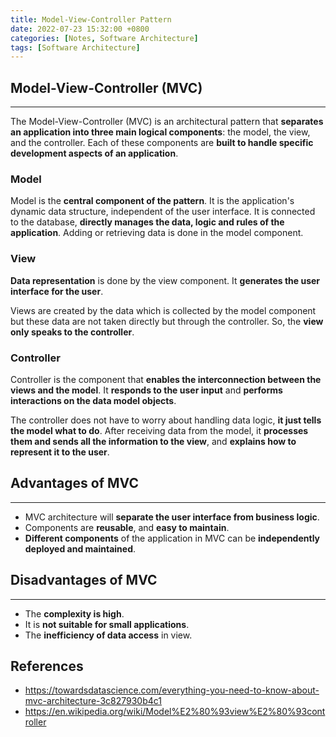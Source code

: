 ```yaml
---
title: Model-View-Controller Pattern
date: 2022-07-23 15:32:00 +0800
categories: [Notes, Software Architecture]
tags: [Software Architecture]
---
```


## **Model-View-Controller (MVC)**

---

The Model-View-Controller (MVC) is an architectural pattern that **separates an application into three main logical components**: the model, the view, and the controller. Each of these components are **built to handle specific development aspects of an application**.



### **Model**

Model is the **central component of the pattern**. It is the application's dynamic data structure, independent of the user interface. It is connected to the database, **directly manages the data, logic and rules of the application**. Adding or retrieving data is done in the model component.



### **View**

**Data representation** is done by the view component. It **generates the user interface for the user**.

Views are created by the data which is collected by the model component but these data are not taken directly but through the controller. So, the **view only speaks to the controller**.



### **Controller**

Controller is the component that **enables the interconnection between the views and the model**. It **responds to the user input** and **performs interactions on the data model objects**.

The controller does not have to worry about handling data logic, **it just tells the model what to do**. After receiving data from the model, it **processes them and sends all the information to the view**, and **explains how to represent it to the user**.



## **Advantages of MVC**

---

- MVC architecture will **separate the user interface from business logic**.
- Components are **reusable**, and **easy to maintain**.
- **Different components** of the application in MVC can be **independently deployed and maintained**.



## **Disadvantages of MVC**

---

- The **complexity is high**.
- It is **not suitable for small applications**.
- The **inefficiency of data access** in view.



## **References**

- <https://towardsdatascience.com/everything-you-need-to-know-about-mvc-architecture-3c827930b4c1>
- <https://en.wikipedia.org/wiki/Model%E2%80%93view%E2%80%93controller>
